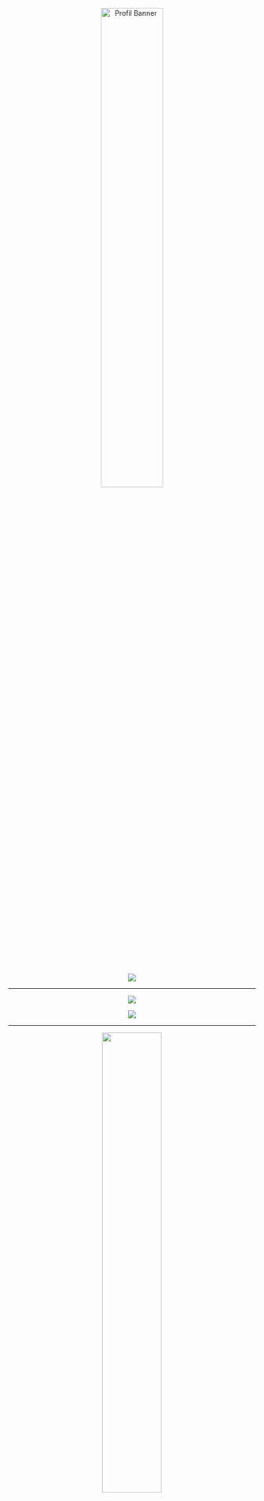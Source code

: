 <p align="center">
  <img src="https://github.com/izzi-digital.png" alt="Profil Banner" width="50%" style="border-radius: 10px;" />
</p>

<p align="center">
  <img src="https://readme-typing-svg.herokuapp.com?font=Fira+Code&pause=1000&color=ADD8E6&center=true&vCenter=true&width=1200&lines=Qohwah+%7C+Izzi+Digital;Full+Stack+Developer;PHP+%7C+Dart+%7C+Javascript+%7C+Python+%7C+CSharp;Always+Learning+New+Tech" />
</p>

---

<p align="center">
  <img src="https://skillicons.dev/icons?i=html,css,php,javascript,typescript,python,cs,dart&theme=dark" />
</p>

<p align="center">
  <img src="https://skillicons.dev/icons?i=jquery,next,nest,laravel,flutter,tailwind,bootstrap&theme=dark" />
</p>

---

<div align="center">
  <img src="https://github-readme-stats.vercel.app/api?username=izzi-digital&show_icons=true&theme=tokyonight&hide_border=true&count_private=true" width="49%" />
</div>
<div align="center">
  <img src="https://github-readme-stats.vercel.app/api/top-langs/?username=izzi-digital&layout=compact&theme=tokyonight&hide_border=true" width="49%" />
</div>

---

<div align="center">
  <img src="https://github-readme-streak-stats.herokuapp.com/?user=izzi-digital&theme=tokyonight&hide_border=true" width="49%" />
  <img src="https://github-profile-trophy.vercel.app/?username=izzi-digital&theme=nord&no-frame=true&column=4" width="60%" />
</div>

---

<p align="center">
  <a href="https://github.com/izzi-digital"><img src="https://img.shields.io/badge/GitHub-izzi--digital-0D335D?style=for-the-badge&logo=github&logoColor=white" /></a>
</p>
<p align="center">
  <a href="https://www.youtube.com/@qohwah-id"><img src="https://img.shields.io/badge/YouTube-Qohwah%20ID-0D335D?style=for-the-badge&logo=youtube&logoColor=white" /></a>
</p>
<p align="center">
  <a href="https://www.tiktok.com/@qohwah_id"><img src="https://img.shields.io/badge/TikTok-@qohwah_id-0D335D?style=for-the-badge&logo=tiktok&logoColor=white" /></a>
</p>

---

<p align="center">
  <a href="https://ko-fi.com/izzidigi"><img src="https://img.shields.io/badge/Ko--fi-Support%20Me-0D335D?style=for-the-badge&logo=ko-fi&logoColor=white" /></a> 
  <a href="https://sociabuzz.com/qohwah"><img src="https://img.shields.io/badge/SociaBuzz-Support%20Me-0D335D?style=for-the-badge&logoColor=white" /></a> 
</p>

